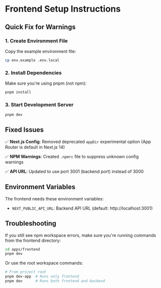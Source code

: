 # Frontend Setup Instructions

## Quick Fix for Warnings

### 1. Create Environment File
Copy the example environment file:
```bash
cp env.example .env.local
```

### 2. Install Dependencies
Make sure you're using pnpm (not npm):
```bash
pnpm install
```

### 3. Start Development Server
```bash
pnpm dev
```

## Fixed Issues

✅ **Next.js Config**: Removed deprecated `appDir` experimental option (App Router is default in Next.js 14)

✅ **NPM Warnings**: Created `.npmrc` file to suppress unknown config warnings

✅ **API URL**: Updated to use port 3001 (backend port) instead of 3000

## Environment Variables

The frontend needs these environment variables:

- `NEXT_PUBLIC_API_URL`: Backend API URL (default: http://localhost:3001)

## Troubleshooting

If you still see npm workspace errors, make sure you're running commands from the frontend directory:
```bash
cd apps/frontend
pnpm dev
```

Or use the root workspace commands:
```bash
# From project root
pnpm dev-app  # Runs only frontend
pnpm dev      # Runs both frontend and backend
```

